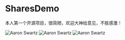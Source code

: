 # SharesDemo
本人第一个开源项目，很简陋，欢迎大神给意见，不胜感激！


![Aaron Swartz](https://github.com/learnice/SharesDemo/raw/master/app/src/main/res/drawable/long_view.png?raw=true)
![Aaron Swartz](https://github.com/learnice/SharesDemo/blob/master/app/src/main/res/drawable/trend_view.png?raw=true)
![Aaron Swartz](https://github.com/learnice/SharesDemo/blob/master/app/src/main/res/drawable/say_view.png?raw=true)
